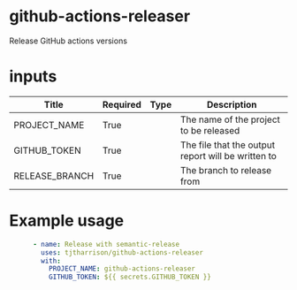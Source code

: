 <!-- BEGIN_ACTION_DOCS -->

# github-actions-releaser
Release GitHub actions versions

# inputs
| Title | Required | Type | Description |
|-----|-----|-----|-----|
| PROJECT_NAME | True |  | The name of the project to be released |
| GITHUB_TOKEN | True |  | The file that the output report will be written to |
| RELEASE_BRANCH | True |  | The branch to release from |
<!-- END_ACTION_DOCS -->

# Example usage

```yaml
      - name: Release with semantic-release
        uses: tjtharrison/github-actions-releaser
        with:
          PROJECT_NAME: github-actions-releaser
          GITHUB_TOKEN: ${{ secrets.GITHUB_TOKEN }}
```
